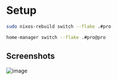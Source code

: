 # Setup

```bash
sudo nixos-rebuild switch --flake .#pro
```

```bash
home-manager switch --flake .#pro@pro
```
## Screenshots

![image](https://github.com/ishaksebsib/.dotfiles/assets/121272992/92e654f1-a25f-45a8-adca-15f91c0ca0dd)
